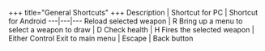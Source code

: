 +++
title="General Shortcuts"
+++
Description | Shortcut for PC | Shortcut for Android
---|---|---
Reload selected weapon | R
Bring up a menu to select a weapon to draw | D
Check health | H
Fires the selected weapon | Either Control
Exit to main menu | Escape | Back button